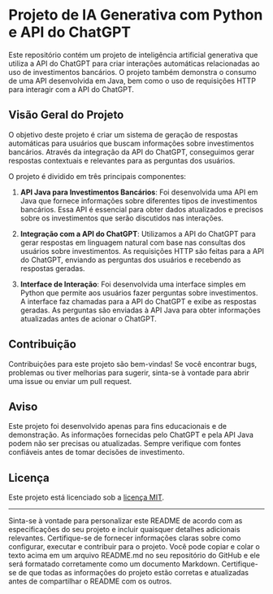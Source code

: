 # Projeto de IA Generativa com Python e API do ChatGPT

Este repositório contém um projeto de inteligência artificial generativa que utiliza a API do ChatGPT para criar interações automáticas relacionadas ao uso de investimentos bancários. O projeto também demonstra o consumo de uma API desenvolvida em Java, bem como o uso de requisições HTTP para interagir com a API do ChatGPT.

## Visão Geral do Projeto

O objetivo deste projeto é criar um sistema de geração de respostas automáticas para usuários que buscam informações sobre investimentos bancários. Através da integração da API do ChatGPT, conseguimos gerar respostas contextuais e relevantes para as perguntas dos usuários.

O projeto é dividido em três principais componentes:

1. **API Java para Investimentos Bancários**: Foi desenvolvida uma API em Java que fornece informações sobre diferentes tipos de investimentos bancários. Essa API é essencial para obter dados atualizados e precisos sobre os investimentos que serão discutidos nas interações.

2. **Integração com a API do ChatGPT**: Utilizamos a API do ChatGPT para gerar respostas em linguagem natural com base nas consultas dos usuários sobre investimentos. As requisições HTTP são feitas para a API do ChatGPT, enviando as perguntas dos usuários e recebendo as respostas geradas.

3. **Interface de Interação**: Foi desenvolvida uma interface simples em Python que permite aos usuários fazer perguntas sobre investimentos. A interface faz chamadas para a API do ChatGPT e exibe as respostas geradas. As perguntas são enviadas à API Java para obter informações atualizadas antes de acionar o ChatGPT.

## Contribuição

Contribuições para este projeto são bem-vindas! Se você encontrar bugs, problemas ou tiver melhorias para sugerir, sinta-se à vontade para abrir uma issue ou enviar um pull request.

## Aviso

Este projeto foi desenvolvido apenas para fins educacionais e de demonstração. As informações fornecidas pelo ChatGPT e pela API Java podem não ser precisas ou atualizadas. Sempre verifique com fontes confiáveis antes de tomar decisões de investimento.

## Licença

Este projeto está licenciado sob a [licença MIT](LICENSE).

---

Sinta-se à vontade para personalizar este README de acordo com as especificações do seu projeto e incluir quaisquer detalhes adicionais relevantes. Certifique-se de fornecer informações claras sobre como configurar, executar e contribuir para o projeto.
Você pode copiar e colar o texto acima em um arquivo README.md no seu repositório do GitHub e ele será formatado corretamente como um documento Markdown. Certifique-se de que todas as informações do projeto estão corretas e atualizadas antes de compartilhar o README com os outros.
